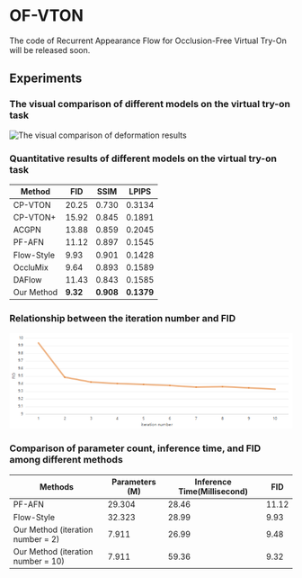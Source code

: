 # OF-VTON
The code of Recurrent Appearance Flow for Occlusion-Free Virtual Try-On will be released soon.

## Experiments

### The visual comparison of different models on the virtual try-on task
![The visual comparison of deformation results](asserts/results.png)

### Quantitative results of different models on the virtual try-on task

|Method | FID | SSIM | LPIPS|
|-------|-------|-------|-------|
|CP-VTON|  20.25|0.730|0.3134|
|CP-VTON+| 15.92|0.845|0.1891|
|ACGPN|  13.88| 0.859| 0.2045|
|PF-AFN| 11.12| 0.897| 0.1545
|Flow-Style|9.93| 0.901 |0.1428|
|OccluMix|9.64|0.893| 0.1589|
|DAFlow| 11.43|0.843|0.1585|
|Our Method|**9.32**|**0.908**|**0.1379**|

### Relationship between the iteration number and FID
![Relationship between the number of iterations set for RAFD and FID](asserts/iterstoFID.png)

### Comparison of parameter count, inference time, and FID among different methods
| Methods  | Parameters (M) |Inference Time(Millisecond)|FID|
|--------------|-----------|-----------|-----------|
| PF-AFN  | 29.304 |28.46 |11.12 |
| Flow-Style | 32.323 |28.99 |9.93 |
| Our Method (iteration number = 2) | 7.911 |26.99 |9.48|
| Our Method (iteration number = 10) | 7.911 |59.36 |9.32 |
